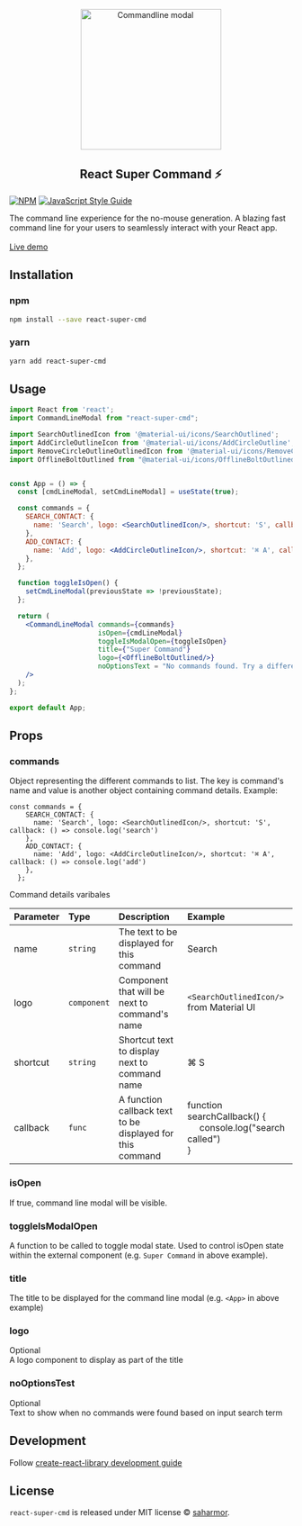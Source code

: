 <p align="center">
  <img width="250px" src="https://i.ibb.co/FYWBRSb/Screenshot-2020-12-16-at-16-42-30.png" alt="Commandline modal"/><br/>
  <h2 align="center">React Super Command ⚡</h2>
</p>

[![NPM](https://img.shields.io/npm/v/react-super-cmd.svg)](https://www.npmjs.com/package/react-super-cmd) [![JavaScript Style Guide](https://img.shields.io/badge/code_style-standard-brightgreen.svg)](https://standardjs.com)

The command line experience for the no-mouse generation. A blazing fast command line for your users to seamlessly interact with your React app.
<br><br>
[Live demo](https://saharmor.github.io/react-super-cmd/)

## Installation

### npm

```bash
npm install --save react-super-cmd
```

### yarn

```bash
yarn add react-super-cmd
```

## Usage

```jsx
import React from 'react';
import CommandLineModal from "react-super-cmd";

import SearchOutlinedIcon from '@material-ui/icons/SearchOutlined';
import AddCircleOutlineIcon from '@material-ui/icons/AddCircleOutline';
import RemoveCircleOutlineOutlinedIcon from '@material-ui/icons/RemoveCircleOutlineOutlined';
import OfflineBoltOutlined from "@material-ui/icons/OfflineBoltOutlined";


const App = () => {
  const [cmdLineModal, setCmdLineModal] = useState(true);

  const commands = {
    SEARCH_CONTACT: {
      name: 'Search', logo: <SearchOutlinedIcon/>, shortcut: 'S', callback: () => console.log('search')
    },
    ADD_CONTACT: {
      name: 'Add', logo: <AddCircleOutlineIcon/>, shortcut: '⌘ A', callback: () => console.log('add')
    },
  };

  function toggleIsOpen() {
    setCmdLineModal(previousState => !previousState);
  };

  return (
    <CommandLineModal commands={commands} 
                      isOpen={cmdLineModal} 
                      toggleIsModalOpen={toggleIsOpen}
                      title={"Super Command"} 
                      logo={<OfflineBoltOutlined/>}
                      noOptionsText = "No commands found. Try a different search term."
    />
  );
};

export default App;
```

## Props
### commands
Object representing the different commands to list. The key is command's name and value is another object containing command details. Example:
```
const commands = {
    SEARCH_CONTACT: {
      name: 'Search', logo: <SearchOutlinedIcon/>, shortcut: 'S', callback: () => console.log('search')
    },
    ADD_CONTACT: {
      name: 'Add', logo: <AddCircleOutlineIcon/>, shortcut: '⌘ A', callback: () => console.log('add')
    },
  };
```
Command details varibales

| Parameter  | Type      | Description | Example |
| :--------- | :-------- | :---------- | :----- |
| name       | `string`    | The text to be displayed for this command| Search 
| logo       | `component` | Component that will be next to command's name |`<SearchOutlinedIcon/>` from Material UI|
| shortcut   | `string`    | Shortcut text to display next to command name |⌘ S|
| callback   | `func`      | A function callback text to be displayed for this command|function searchCallback() {<br/>&nbsp;&nbsp;&nbsp;&nbsp;&nbsp;console.log("search called")<br/>}|

### isOpen
If true, command line modal will be visible.

### toggleIsModalOpen
A function to be called to toggle modal state. Used to control isOpen state within the external component (e.g. `Super Command` in above example). 

### title
The title to be displayed for the command line modal (e.g. `<App>` in above example)

### logo
Optional<br>
A logo component to display as part of the title

### noOptionsTest
Optional<br> 
Text to show when no commands were found based on input search term

## Development
Follow [create-react-library development guide](https://www.npmjs.com/package/create-react-library#development)

## License
`react-super-cmd` is released under MIT license © [saharmor](https://github.com/saharmor).
